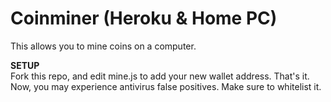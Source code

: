 # Coinminer (Heroku & Home PC)

This allows you to mine coins on a computer.

**SETUP**<br>
Fork this repo, and edit mine.js to add your new wallet address. That's it. Now, you may experience antivirus false positives. Make sure to whitelist
it.
